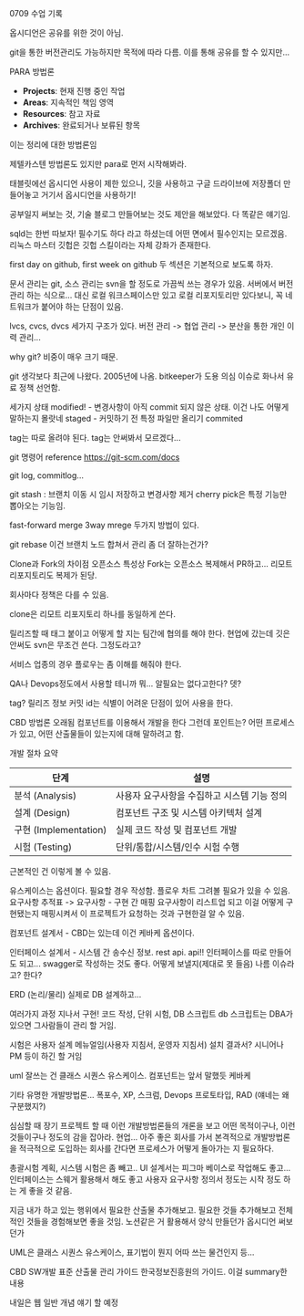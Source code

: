 0709 수업 기록

옵시디언은 공유를 위한 것이 아님.

git을 통한 버전관리도 가능하지만 목적에 따라 다름.
이를 통해 공유를 할 수 있지만...

PARA 방법론

- **Projects**: 현재 진행 중인 작업
- **Areas**: 지속적인 책임 영역
- **Resources**: 참고 자료
- **Archives**: 완료되거나 보류된 항목

이는 정리에 대한 방법론임

제텔카스텐 방법론도 있지만 para로 먼저 시작해봐라.

태블릿에선 옵시디언 사용이 제한 있으니, 깃을 사용하고
구글 드라이브에 저장폴더 만들어놓고 거기서 옵시디언을 사용하기!

공부일지 써보는 것, 기술 블로그 만들어보는 것도 제안을 해보았다. 다 똑같은 얘기임.

sqld는 한번 따보자! 필수기도 하다 라고 하셨는데 어떤 면에서 필수인지는 모르겠음.
리눅스 마스터
깃헙은 깃헙 스킬이라는 자체 강좌가 존재한다.

first day on github, first week on github 두 섹션은 기본적으로 보도록 하자.


문서 관리는 git, 소스 관리는 svn을 할 정도로 가끔씩 쓰는 경우가 있음.
서버에서 버전 관리 하는 식으로... 대신 로컬 워크스페이스만 있고 로컬 리포지토리만 있다보니, 꼭 네트워크가 붙어야 하는 단점이 있음.

lvcs, cvcs, dvcs 세가지 구조가 있다.
버전 관리 -> 협업 관리 -> 분산을 통한 개인 이력 관리...

why git? 비중이 매우 크기 때문.

git 생각보다 최근에 나왔다. 2005년에 나옴.
bitkeeper가 도용 의심 이슈로 화나서 유료 정책 선언함.

세가지 상태
modified! - 변경사항이 아직 commit 되지 않은 상태. 이건 나도 어떻게 말하는지 몰랏네
staged - 커밋하기 전 특정 파일만 올리기
commited

tag는 따로 올려야 된다. tag는 안써봐서 모르겠다...

git 명령어 reference
https://git-scm.com/docs

git log, commitlog...

git stash : 브랜치 이동 시 임시 저장하고 변경사항 제거
cherry pick은 특정 기능만 뽑아오는 기능임.

fast-forward merge
3way mrege
두가지 방법이 있다.

git rebase
이건 브랜치 노드 합쳐서 관리 좀 더 잘하는건가?

Clone과 Fork의 차이점
오픈소스 특성상 Fork는 오픈소스 복제해서 PR하고...
리모트 리포지토리도 복제가 된당.

회사마다 정책은 다를 수 있음.

clone은 리모트 리포지토리 하나를 동일하게 쓴다.

릴리즈할 때 태그 붙이고 어떻게 할 지는 팀간에 협의를 해야 한다.
현업에 갔는데 깃은 안써도 svn은 무조건 쓴다. 그정도라고?

서비스 업종의 경우 플로우는 좀 이해를 해줘야 한다.

QA나 Devops정도에서 사용할 테니까 뭐... 알필요는 없다고한다? 뎃?


tag? 릴리즈 정보
커밋 id는 식별이 어려운 단점이 있어 사용을 한다.


CBD 방법론
오래됨
컴포넌트를 이용해서 개발을 한다
그런데 포인트는?
어떤 프로세스가 있고, 어떤 산출물들이 있는지에 대해 말하려고 함.

개발 절차 요약

| 단계 | 설명 |
|------|------|
| 분석 (Analysis) | 사용자 요구사항을 수집하고 시스템 기능 정의 |
| 설계 (Design) | 컴포넌트 구조 및 시스템 아키텍처 설계 |
| 구현 (Implementation) | 실제 코드 작성 및 컴포넌트 개발 |
| 시험 (Testing) | 단위/통합/시스템/인수 시험 수행 |

근본적인 건 이렇게 볼 수 있음.

유스케이스는 옵션이다. 필요할 경우 작성함.
플로우 차트 그려볼 필요가 있을 수 있음.
요구사항 추적표 -> 요구사항 - 구현 간 매핑
요구사항이 리스트업 되고 이걸 어떻게 구현됐는지 매핑시켜서 이 프로젝트가 요청하는 것과 구현한걸 알 수 있음.

컴포넌트 설계서 - CBD는 있는데 이건 케바케 옵션이다.

인터페이스 설계서 - 시스템 간 송수신 정보.
rest api. api!! 인터페이스를 따로 만들어도 되고... swagger로 작성하는 것도 좋다.
어떻게 보낼지(제대로 못 들음) 나름 이슈라고? 한다?

ERD (논리/물리)
실제로 DB 설계하고...

여러가지 과정 지나서 구현!
코드 작성, 단위 시험, DB 스크립트
db 스크립트는 DBA가 있으면 그사람들이 관리 할 거임.

시험은 사용자 설계 메뉴얼임(사용자 지침서, 운영자 지침서)
설치 결과서? 시니어나 PM 등이 하긴 할 거임

uml
잘쓰는 건 클래스 시퀀스 유스케이스. 컴포넌트는 앞서 말했듯 케바케

기타 유명한 개발방법론...
폭포수, XP, 스크럼, Devops
프로토타입, RAD (얘네는 왜 구분했지?)

심심할 때 장기 프로젝트 할 때 이런 개발방법론들의 개론을 보고
어떤 목적이구나, 이런 것들이구나 정도의 감을 잡아라.
현업... 아주 좋은 회사를 가서 본격적으로 개발방법론을 적극적으로 도입하는 회사를 간다면 프로세스가 어떻게 돌아가는 지 필요하다.

총괄시험 계획, 시스템 시험은 좀 빼고..
UI 설계서는 피그마 베이스로 작업해도 좋고...
인터페이스는 스웨거 활용해서 해도 좋고
사용자 요구사항 정의서 정도는 시작 정도 하는 게 좋을 것 같음.

지금 내가 하고 있는 행위에서 필요한 산출물 추가해보고. 필요한 것들 추가해보고
전체적인 것들을 경험해보면 좋을 것임.
노션같은 거 활용해서 양식 만들던가 옵시디언 써보던가

UML은 클래스 시퀀스 유스케이스, 표기법이 뭔지 어따 쓰는 물건인지 등...


CBD SW개발 표준 산출물 관리 가이드
한국정보진흥원의 가이드. 이걸 summary한 내용

내일은 웹 일반 개념 얘기 할 예정
